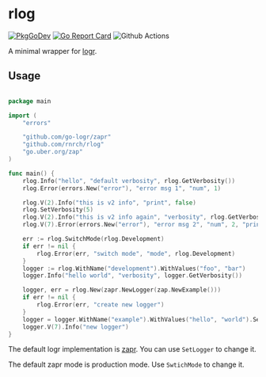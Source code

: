 # rlog

[![PkgGoDev](https://pkg.go.dev/badge/github.com/rnrch/rlog)](https://pkg.go.dev/github.com/rnrch/rlog)
[![Go Report Card](https://goreportcard.com/badge/github.com/rnrch/rlog)](https://goreportcard.com/report/github.com/rnrch/rlog)
![Github Actions](https://github.com/rnrch/rlog/workflows/rlog/badge.svg)

A minimal wrapper for [logr].

## Usage

```go

package main

import (
	"errors"

	"github.com/go-logr/zapr"
	"github.com/rnrch/rlog"
	"go.uber.org/zap"
)

func main() {
	rlog.Info("hello", "default verbosity", rlog.GetVerbosity())
	rlog.Error(errors.New("error"), "error msg 1", "num", 1)

	rlog.V(2).Info("this is v2 info", "print", false)
	rlog.SetVerbosity(5)
	rlog.V(2).Info("this is v2 info again", "verbosity", rlog.GetVerbosity())
	rlog.V(7).Error(errors.New("error"), "error msg 2", "num", 2, "print", false)

	err := rlog.SwitchMode(rlog.Development)
	if err != nil {
		rlog.Error(err, "switch mode", "mode", rlog.Development)
	}
	logger := rlog.WithName("development").WithValues("foo", "bar")
	logger.Info("hello world", "verbosity", logger.GetVerbosity())

	logger, err = rlog.New(zapr.NewLogger(zap.NewExample()))
	if err != nil {
		rlog.Error(err, "create new logger")
	}
	logger = logger.WithName("example").WithValues("hello", "world").SetVerbosity(10)
	logger.V(7).Info("new logger")
}

```

The default logr implementation is [zapr]. You can use `SetLogger` to change it.

The default zapr mode is production mode. Use `SwtichMode` to change it.

[logr]: https://github.com/go-logr/logr
[zapr]: https://github.com/go-logr/zapr
